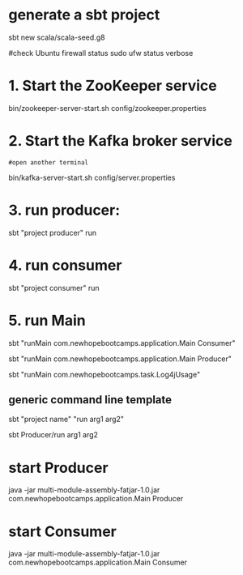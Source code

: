 # generate a sbt project

sbt new scala/scala-seed.g8


#check Ubuntu firewall status
sudo ufw status verbose

# 1. Start the ZooKeeper service
   bin/zookeeper-server-start.sh config/zookeeper.properties
# 2. Start the Kafka broker service
    #open another terminal
   bin/kafka-server-start.sh config/server.properties

# 3. run producer: 
sbt "project producer" run 

# 4. run consumer
sbt "project consumer" run

# 5. run Main
sbt "runMain com.newhopebootcamps.application.Main Consumer"

sbt "runMain com.newhopebootcamps.application.Main Producer"

sbt "runMain com.newhopebootcamps.task.Log4jUsage"


## generic command line template
sbt "project name" "run arg1 arg2"

sbt Producer/run arg1 arg2

# start Producer
java -jar multi-module-assembly-fatjar-1.0.jar com.newhopebootcamps.application.Main Producer

# start Consumer
java -jar multi-module-assembly-fatjar-1.0.jar com.newhopebootcamps.application.Main Consumer


